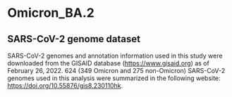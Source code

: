 # Omicron_BA.2

## SARS-CoV-2 genome dataset

SARS-CoV-2 genomes and annotation information used in this study were downloaded from the GISAID database (https://www.gisaid.org) as of February 26, 2022. 624 (349 Omicron and 275 non-Omicron) SARS-CoV-2 genomes used in this analysis were summarized in the following website: https://doi.org/10.55876/gis8.230110hk. 
